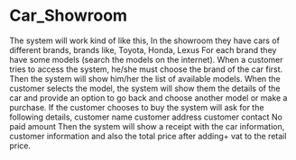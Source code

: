 # Car_Showroom
The system will work kind of like this, In the showroom they have cars of different brands, brands like, Toyota, Honda, Lexus For each brand they have some models (search the models on the internet). When a customer tries to access the system, he/she must choose the brand of the car first. Then the system will show him/her the list of available models. When the customer selects the model, the system will show them the details of the car and provide an option to go back and choose another model or make a purchase. If the customer chooses to buy the system will ask for the following details, customer name customer address customer contact No paid amount Then the system will show a receipt with the car information, customer information and also the total price after adding+ vat to the retail price.
